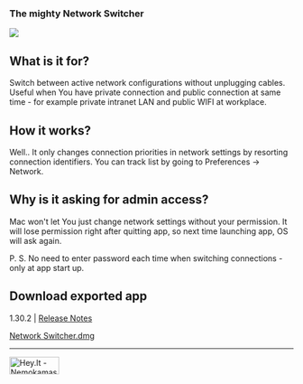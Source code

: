 ### The mighty Network Switcher
![](https://cloud.githubusercontent.com/assets/2383901/19838015/ebab85e6-9e93-11e6-8283-93fc7a24ba44.png)

## What is it for?

Switch between active network configurations without unplugging cables. Useful when You have private connection and public connection at same time - for example private intranet LAN and public WIFI at workplace.

## How it works? 

Well.. It only changes connection priorities in network settings by resorting connection identifiers. You can track list by going to Preferences -> Network.

## Why is it asking for admin access?

Mac won't let You just change network settings without your permission. It will lose permission right after quitting app, so next time launching app, OS will ask again. 

P. S. No need to enter password each time when switching connections - only at app start up.

## Download exported app

1.30.2 | [Release Notes](https://github.com/PauliusVindzigelskis/Network-Switcher/wiki/Release-Notes)

[Network Switcher.dmg](https://github.com/PauliusVindzigelskis/Network-Switcher/files/560576/Network.Switcher1.30.2.zip)

---

<a target="_blank" href="http://www.hey.lt/details.php?id=networkswitcher"><img width="88" height="31" border="0" src="http://www.hey.lt/count.php?id=networkswitcher" alt="Hey.lt - Nemokamas lankytojų skaitliukas"></a>
